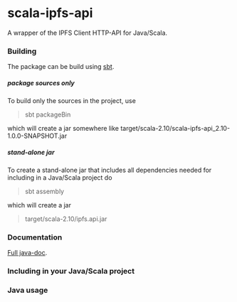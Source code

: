 # scala-ipfs-api

A wrapper of the IPFS Client HTTP-API for Java/Scala.

### Building

The package  can be  build using [sbt](http://www.scala-sbt.org/).

##### package sources only

To build only the sources in the project,  use

> sbt packageBin  

which will create a jar somewhere like target/scala-2.10/scala-ipfs-api_2.10-1.0.0-SNAPSHOT.jar

##### stand-alone jar 

To create a  stand-alone jar that includes all dependencies  needed for including in a Java/Scala project do 

> sbt assembly

which will create a jar 

> target/scala-2.10/ipfs.api.jar 

### Documentation

[Full java-doc](http://ipfs.github.io/scala-ipfs-api/#org.ipfs.api.Client).

### Including in your Java/Scala project

### Java usage
